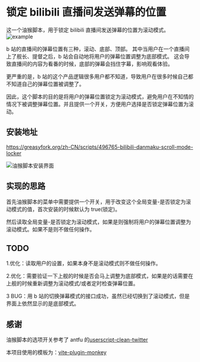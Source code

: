 # 锁定 bilibili 直播间发送弹幕的位置

这一个油猴脚本，用于锁定 bilibili 直播间发送弹幕的位置为滚动模式。
![example](https://pictures.kazoottt.top/2024/20240601-90b9ad0d4e883e5e27d1d329346bb9c8.webp)

b 站的直播间的弹幕位置有三种，滚动、底部、顶部。
其中当用户在一个直播间上了舰长、提督之后，b 站会自动地将用户的弹幕位置调整为底部模式。
这会导致直播间的内容为看番的时候，底部的弹幕会挡住字幕，影响观看体验。

更严重的是，b 站的这个产品逻辑很多用户都不知道，导致用户在很多时候自己都不知道自己的弹幕位置被调整了。

因此，这个脚本的目的是将用户的弹幕位置锁定为滚动模式，避免用户在不知情的情况下被调整弹幕位置。并且提供一个开关，方便用户选择是否锁定弹幕位置为滚动。

## 安装地址

<https://greasyfork.org/zh-CN/scripts/496765-bilibili-danmaku-scroll-mode-locker>

![油猴脚本安装界面](https://pictures.kazoottt.top/2024/20240601-a22bf6fdb8b0adcb76a4fb290df51e56.webp)

## 实现的思路

首先油猴脚本的菜单中需要提供一个开关，用于改变这个全局变量-是否锁定为滚动模式的值，首次安装的时候默认为 true(锁定)。

然后读取全局变量-是否锁定为滚动模式，如果是则强制将用户的弹幕位置调整为滚动模式。如果不是则不做任何操作。

## TODO

1.优化：读取用户的设置，如果本身不是滚动模式则不做任何操作。

2.优化：需要验证一下上舰的时候是否会马上调整为底部模式，如果是的话需要在上舰的时候重新调整为滚动模式/或者定时检查弹幕位置。

3 BUG：用 b 站的切换弹幕模式的接口成功，虽然已经切换到了滚动模式，但是界面上依然显示的是底部模式。

## 感谢

油猴脚本的选项开关参考了 antfu 的[userscript-clean-twitter](https://github.com/antfu/userscript-clean-twitter)

本项目使用的模板为：[vite-plugin-monkey](https://github.com/lisonge/vite-plugin-monkey)
